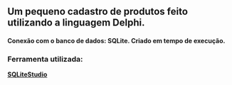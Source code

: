 ## Um pequeno cadastro de produtos feito utilizando a linguagem Delphi.

#### Conexão com o banco de dados: SQLite. Criado em tempo de execução.

### Ferramenta utilizada:
**[SQLiteStudio](https://sqlitestudio.pl)**